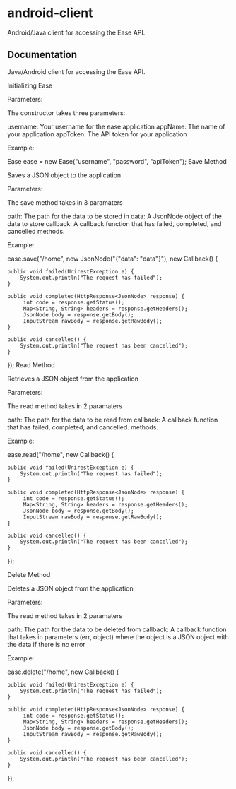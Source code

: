 # android-client
Android/Java client for accessing the Ease API.

## Documentation

Java/Android client for accessing the Ease API.

Initializing Ease

Parameters:

The constructor takes three parameters:

username: Your username for the ease application appName: The name of your application appToken: The API token for your application

Example:

Ease ease = new Ease("username", "password", "apiToken");
Save Method

Saves a JSON object to the application

Parameters:

The save method takes in 3 paramaters

path: The path for the data to be stored in data: A JsonNode object of the data to store callback: A callback function that has failed, completed, and cancelled methods.

Example:

ease.save("/home", new JsonNode("{\"data\": \"data\"}"), new Callback<JsonNode>() {

    public void failed(UnirestException e) {
        System.out.println("The request has failed");
    }

    public void completed(HttpResponse<JsonNode> response) {
         int code = response.getStatus();
         Map<String, String> headers = response.getHeaders();
         JsonNode body = response.getBody();
         InputStream rawBody = response.getRawBody();
    }

    public void cancelled() {
        System.out.println("The request has been cancelled");
    }

});
Read Method

Retrieves a JSON object from the application

Parameters:

The read method takes in 2 paramaters

path: The path for the data to be read from callback: A callback function that has failed, completed, and cancelled. methods.

Example:

ease.read("/home", new Callback<JsonNode>() {

    public void failed(UnirestException e) {
        System.out.println("The request has failed");
    }

    public void completed(HttpResponse<JsonNode> response) {
         int code = response.getStatus();
         Map<String, String> headers = response.getHeaders();
         JsonNode body = response.getBody();
         InputStream rawBody = response.getRawBody();
    }

    public void cancelled() {
        System.out.println("The request has been cancelled");
    }

});

Delete Method

Deletes a JSON object from the application

Parameters:

The read method takes in 2 paramaters

path: The path for the data to be deleted from callback: A callback function that takes in parameters (err, object) where the object is a JSON object with the data if there is no error

Example:

ease.delete("/home", new Callback<JsonNode>() {

    public void failed(UnirestException e) {
        System.out.println("The request has failed");
    }

    public void completed(HttpResponse<JsonNode> response) {
         int code = response.getStatus();
         Map<String, String> headers = response.getHeaders();
         JsonNode body = response.getBody();
         InputStream rawBody = response.getRawBody();
    }

    public void cancelled() {
        System.out.println("The request has been cancelled");
    }

});

